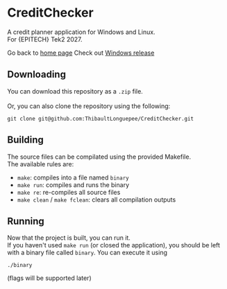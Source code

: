 # CreditChecker
A credit planner application for Windows and Linux.\
For {EPITECH} Tek2 2027.

Go back to [home page](https://github.com/ThibaultLonguepee/CreditChecker/)
Check out [Windows release](https://github.com/ThibaultLonguepee/CreditChecker/tree/windows_release)

## Downloading
You can download this repository as a `.zip` file.\
\
Or, you can also clone the repository using the following:
```
git clone git@github.com:ThibaultLonguepee/CreditChecker.git
```

## Building
The source files can be compilated using the provided Makefile.\
The available rules are:
- `make`: compiles into a file named `binary`
- `make run`: compiles and runs the binary
- `make re`: re-compiles all source files
- `make clean` / `make fclean`: clears all compilation outputs

## Running
Now that the project is built, you can run it.\
If you haven't used `make run` (or closed the application), you should be left with a binary file called `binary`.
You can execute it using
```
./binary
```
(flags will be supported later)